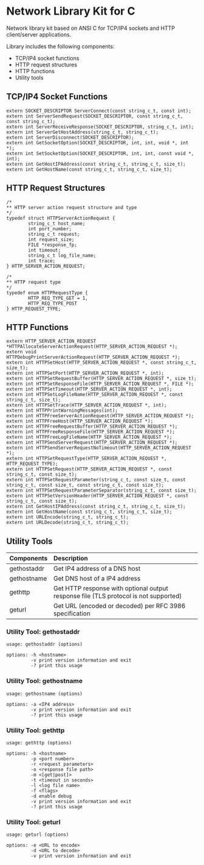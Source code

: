 Network Library Kit for C
=================================
Network library kit based on ANSI C for TCP/IP4 sockets and HTTP client/server applications.

Library includes the following components:

* TCP/IP4 socket functions
* HTTP request structures
* HTTP functions
* Utility tools

## TCP/IP4 Socket Functions

```
extern SOCKET_DESCRIPTOR ServerConnect(const string_c_t, const int);
extern int ServerSendRequest(SOCKET_DESCRIPTOR, const string_c_t, const string_c_t);
extern int ServerReceiveResponse(SOCKET_DESCRIPTOR, string_c_t, int);
extern int ServerGetHostAddress(string_c_t, string_c_t);
extern int ServerDisconnect(SOCKET_DESCRIPTOR);
extern int GetSocketOption(SOCKET_DESCRIPTOR, int, int, void *, int *);
extern int SetSocketOption(SOCKET_DESCRIPTOR, int, int, const void *, int);
extern int GetHostIPAddress(const string_c_t, string_c_t, size_t);
extern int GetHostName(const string_c_t, string_c_t, size_t);
```

## HTTP Request Structures

```
/*
** HTTP server action request structure and type
*/
typedef struct HTTPServerActionRequest {
        string_c_t host_name;
        int port_number;
        string_c_t request;
        int request_size;
        FILE *response_fp;
        int timeout;
        string_c_t log_file_name;
        int trace;
} HTTP_SERVER_ACTION_REQUEST;

/*
** HTTP request type
*/
typedef enum HTTPRequestType {
        HTTP_REQ_TYPE_GET = 1,
        HTTP_REQ_TYPE_POST
} HTTP_REQUEST_TYPE;
```

## HTTP Functions

```
extern HTTP_SERVER_ACTION_REQUEST *HTTPAllocateServerActionRequest(HTTP_SERVER_ACTION_REQUEST *);
extern void HTTPDebugPrintServerActionRequest(HTTP_SERVER_ACTION_REQUEST *);
extern int HTTPSetHost(HTTP_SERVER_ACTION_REQUEST *, const string_c_t, size_t);
extern int HTTPSetPort(HTTP_SERVER_ACTION_REQUEST *, int);
extern int HTTPSetRequestBuffer(HTTP_SERVER_ACTION_REQUEST *, size_t);
extern int HTTPSetResponseFile(HTTP_SERVER_ACTION_REQUEST *, FILE *);
extern int HTTPSetTimeout(HTTP_SERVER_ACTION_REQUEST *, int);
extern int HTTPSetLogFileName(HTTP_SERVER_ACTION_REQUEST *, const string_c_t, size_t);
extern int HTTPSetTrace(HTTP_SERVER_ACTION_REQUEST *, int);
extern int HTTPPrintWarningMessages(int);
extern int HTTPFreeServerActionRequest(HTTP_SERVER_ACTION_REQUEST *);
extern int HTTPFreeHost(HTTP_SERVER_ACTION_REQUEST *);
extern int HTTPFreeRequestBuffer(HTTP_SERVER_ACTION_REQUEST *);
extern int HTTPFreeResponseFile(HTTP_SERVER_ACTION_REQUEST *);
extern int HTTPFreeLogFileName(HTTP_SERVER_ACTION_REQUEST *);
extern int HTTPSendServerRequest(HTTP_SERVER_ACTION_REQUEST *);
extern int HTTPSendServerRequestNoTimeout(HTTP_SERVER_ACTION_REQUEST *);
extern int HTTPSetRequestType(HTTP_SERVER_ACTION_REQUEST *, HTTP_REQUEST_TYPE);
extern int HTTPSetRequest(HTTP_SERVER_ACTION_REQUEST *, const string_c_t, const size_t);
extern int HTTPSetRequestParameter(string_c_t, const size_t, const string_c_t, const size_t, const string_c_t, const size_t);
extern int HTTPSetRequestParameterSeparator(string_c_t, const size_t);
extern int HTTPSetVersionHeader(HTTP_SERVER_ACTION_REQUEST *, const string_c_t, const size_t);
extern int GetHostIPAddress(const string_c_t, string_c_t, size_t);
extern int GetHostName(const string_c_t, string_c_t, size_t);
extern int URLEncode(string_c_t, string_c_t);
extern int URLDecode(string_c_t, string_c_t);
```

## Utility Tools

| Components  | Description                                                                          |
| :-----------|:-------------------------------------------------------------------------------------|
| gethostaddr | Get IP4 address of a DNS host                                                        |
| gethostname | Get DNS host of a IP4 address                                                        |
| gethttp     | Get HTTP response with optional output response file (TLS protocol is not supported) |
| geturl      | Get URL (encoded or decoded) per RFC 3986 specification                              |

### Utility Tool: gethostaddr

```
usage: gethostaddr (options)

options: -h <hostname>
         -v print version information and exit
         -? print this usage
```

### Utility Tool: gethostname

```
usage: gethostname (options)

options: -a <IP4 address>
         -v print version information and exit
         -? print this usage
```

### Utility Tool: gethttp

```
usage: gethttp (options)

options: -h <hostname>
         -p <port number>
         -r <request parameters>
         -o <response file path>
         -m <[get|post]>
         -t <timeout in seconds>
         -l <log file name>
         -f <flags>
         -d enable debug
         -v print version information and exit
         -? print this usage
```

### Utility Tool: geturl

```
usage: geturl (options)

options: -e <URL to encode>
         -d <URL to decode>
         -v print version information and exit